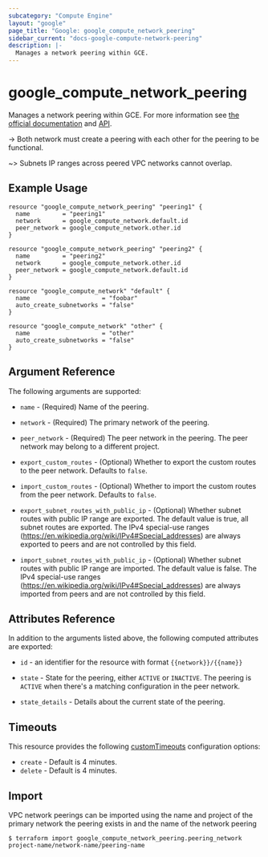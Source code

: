 ```yaml
---
subcategory: "Compute Engine"
layout: "google"
page_title: "Google: google_compute_network_peering"
sidebar_current: "docs-google-compute-network-peering"
description: |-
  Manages a network peering within GCE.
---
```


# google\_compute\_network\_peering

Manages a network peering within GCE. For more information see
[the official documentation](https://cloud.google.com/compute/docs/vpc/vpc-peering)
and
[API](https://cloud.google.com/compute/docs/reference/latest/networks).

-> Both network must create a peering with each other for the peering
to be functional.

~> Subnets IP ranges across peered VPC networks cannot overlap.

## Example Usage

```hcl
resource "google_compute_network_peering" "peering1" {
  name         = "peering1"
  network      = google_compute_network.default.id
  peer_network = google_compute_network.other.id
}

resource "google_compute_network_peering" "peering2" {
  name         = "peering2"
  network      = google_compute_network.other.id
  peer_network = google_compute_network.default.id
}

resource "google_compute_network" "default" {
  name                    = "foobar"
  auto_create_subnetworks = "false"
}

resource "google_compute_network" "other" {
  name                    = "other"
  auto_create_subnetworks = "false"
}
```

## Argument Reference

The following arguments are supported:

* `name` - (Required) Name of the peering.

* `network` - (Required) The primary network of the peering.

* `peer_network` - (Required) The peer network in the peering. The peer network
may belong to a different project.

* `export_custom_routes` - (Optional)
Whether to export the custom routes to the peer network. Defaults to `false`.

* `import_custom_routes` - (Optional)
Whether to import the custom routes from the peer network. Defaults to `false`.

* `export_subnet_routes_with_public_ip` - (Optional)
Whether subnet routes with public IP range are exported. The default value is true, all subnet routes are exported. The IPv4 special-use ranges (https://en.wikipedia.org/wiki/IPv4#Special_addresses) are always exported to peers and are not controlled by this field.

* `import_subnet_routes_with_public_ip` - (Optional)
Whether subnet routes with public IP range are imported. The default value is false. The IPv4 special-use ranges (https://en.wikipedia.org/wiki/IPv4#Special_addresses) are always imported from peers and are not controlled by this field.

## Attributes Reference

In addition to the arguments listed above, the following computed attributes are
exported:

* `id` - an identifier for the resource with format `{{network}}/{{name}}`

* `state` - State for the peering, either `ACTIVE` or `INACTIVE`. The peering is
`ACTIVE` when there's a matching configuration in the peer network.

* `state_details` - Details about the current state of the peering.

## Timeouts

This resource provides the following
[customTimeouts](https://www.pulumi.com/docs/intro/concepts/programming-model/#customtimeouts) configuration options:

- `create` - Default is 4 minutes.
- `delete` - Default is 4 minutes.

## Import

VPC network peerings can be imported using the name and project of the primary network the peering exists in and the name of the network peering

```
$ terraform import google_compute_network_peering.peering_network project-name/network-name/peering-name
```
